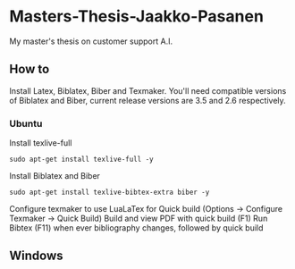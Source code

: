 # Masters-Thesis-Jaakko-Pasanen
My master's thesis on customer support A.I.

## How to
Install Latex, Biblatex, Biber and Texmaker. You'll need compatible versions of Biblatex and Biber, current release versions are 3.5 and 2.6 respectively.

### Ubuntu
Install texlive-full
~~~~
sudo apt-get install texlive-full -y
~~~~
Install Biblatex and Biber
~~~~
sudo apt-get install texlive-bibtex-extra biber -y
~~~~
Configure texmaker to use LuaLaTex for Quick build (Options -> Configure Texmaker -> Quick Build)
Build and view PDF with quick build (F1)
Run Bibtex (F11) when ever bibliography changes, followed by quick build

## Windows


